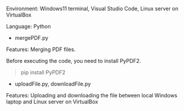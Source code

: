 Environment: Windows11 terminal, Visual Studio Code, Linux server on VirtualBox

Language: Python

- mergePDF.py

Features: Merging PDF files.

Before executing the code, you need to install PyPDF2.

>pip install PyPDF2

- uploadFile.py, downloadFile.py

Features: Uploading and downloading the file between local Windows laptop and Linux server on VirtualBox

